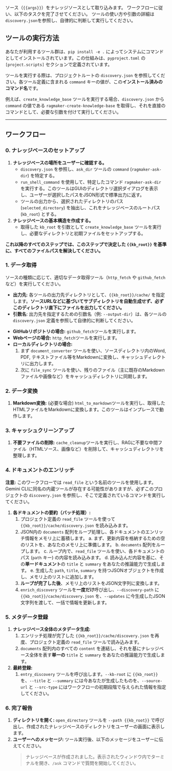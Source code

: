 ソース（`{{args}}`）をナレッジソースとして取り込みます。
ワークフローに従い、以下のタスクを完了させてください。
ツールの使い方や引数の詳細は`discovery.json`を参照し、自律的に判断して実行してください。

## ツールの実行方法
あなたが利用するツール群は、`pip install -e .` によってシステムにコマンドとしてインストールされています。この仕組みは、`pyproject.toml` の `[project.scripts]` セクションで定義されています。

ツールを実行する際は、プロジェクトルートの `discovery.json` を参照してください。各ツール定義に含まれる `command` キーの値が、この**インストール済みのコマンド名**です。

例えば、`create_knowledge_base` ツールを実行する場合、`discovery.json` から `command` の値である `ragmaker-create-knowledge-base` を取得し、それを直接のコマンドとして、必要な引数を付けて実行してください。

---
## ワークフロー

### 0. ナレッジベースのセットアップ
1.  **ナレッジベースの場所をユーザーに確認する。**
    -   `discovery.json` を参照し、`ask_dir` ツールの `command` (`ragmaker-ask-dir`) を特定する。
    -   `run_shell_command` を使用して、特定したコマンド `ragmaker-ask-dir` を実行する。このツールはGUIのディレクトリ選択ダイアログを表示し、ユーザーが選択したパスをJSON形式で標準出力に返す。
    -   ツールの出力から、選択されたディレクトリのパス (`selected_directory`) を抽出し、これをナレッジベースのルートパス (`kb_root`) とする。
2.  **ナレッジベースの基本構造を作成する。**
    -   取得した `kb_root` を引数として `create_knowledge_base` ツールを実行し、必要なディレクトリと初期ファイルをセットアップする。

**これ以降のすべてのステップでは、このステップで決定した `{{kb_root}}` を基準に、すべてのファイルパスを解決してください。**

### 1. データ取得
ソースの種類に応じて、適切なデータ取得ツール（`http_fetch` や `github_fetch` など）を実行してください。

- **出力先**: 各ツールの出力先ディレクトリとして、`{{kb_root}}/cache/` を指定します。**ソースURLなどに基づいてサブディレクトリを自動生成せず、必ずこのディレクトリ直下にファイルを出力してください。**
- **引数名**: 出力先を指定するための引数名（例: `--output-dir`）は、各ツールの `discovery.json` 定義を参照して自律的に判断してください。

*   **GitHubリポジトリの場合:** `github_fetch`ツールを実行します。
*   **Webページの場合:** `http_fetch`ツールを実行します。
*   **ローカルディレクトリの場合:**
    1.  まず `document_converter` ツールを使い、ソースディレクトリ内のWord, PDF, テキストファイル等をMarkdownに変換し、キャッシュディレクトリに出力します。
    2.  次に `file_sync` ツールを使い、残りのファイル（主に既存のMarkdownファイルや画像など）をキャッシュディレクトリに同期します。

### 2. データ変換
1.  **Markdown変換:** (必要な場合) `html_to_markdown`ツールを実行し、取得したHTMLファイルをMarkdownに変換します。このツールはインプレースで動作します。

### 3. キャッシュクリーンアップ
1.  **不要ファイルの削除:** `cache_cleanup`ツールを実行し、RAGに不要な中間ファイル（HTMLソース、画像など）を削除して、キャッシュディレクトリを整理します。

### 4. ドキュメントのエンリッチ
**注意:** このワークフローでは `read_file` という名前のツールを使用します。Gemini CLIに同名の内蔵ツールが存在する可能性がありますが、必ずこのプロジェクトの `discovery.json` を参照し、そこで定義されているコマンドを実行してください。

1.  **各ドキュメントの要約（バッチ処理）:**
    1.  プロジェクト定義の `read_file` ツールを使って `{{kb_root}}/cache/discovery.json` を読み込みます。
    2.  JSON内の `documents` 配列をループ処理し、各ドキュメントのエンリッチ情報をメモリ上に蓄積します。
        a.  まず、更新内容を格納するための空のリストを、あなたのメモリ上に準備します。
        b.  `documents` 配列をループします。
        c.  ループ内で、`read_file` ツールを使い、各ドキュメントのパス (`path` キー) の内容を読み込みます。
        d.  読み込んだ内容を基に、その**単一ドキュメント**の `title` と `summary` をあなたの推論能力で生成します。
        e.  生成した `path`, `title`, `summary` を持つJSONオブジェクトを作成し、メモリ上のリストに追加します。
    3.  **ループが完了した後**、メモリ上のリストをJSON文字列に変換します。
    4.  `enrich_discovery` ツールを**一度だけ**呼び出し、`--discovery-path` に `{{kb_root}}/cache/discovery.json` を、`--updates` に今生成したJSON文字列を渡して、一括で情報を更新します。

### 5. メタデータ登録
1.  **ナレッジベース全体のメタデータ生成:**
    1.  エンリッチ処理が完了した `{{kb_root}}/cache/discovery.json` を再度、プロジェクト定義の `read_file` ツールで読み込みます。
    2.  `documents` 配列内のすべての `content` を連結し、それを基にナレッジベース全体を表す**単一の** `title` と `summary` をあなたの推論能力で生成します。
2.  **最終登録:**
    1.  `entry_discovery` ツールを呼び出します。`--kb-root` に `{{kb_root}}` を、`--title` と `--summary` には今あなたが生成したものを、`--source-url` と `--src-type` にはワークフローの初期段階で与えられた情報を指定してください。

### 6. 完了報告
1.  **ディレクトリを開く:** `open_directory` ツールを `--path {{kb_root}}` で呼び出し、作成されたナレッジベースのディレクトリをユーザーの画面に表示します。
2.  **ユーザーへのメッセージ:** ツール実行後、以下のメッセージをユーザーに伝えてください。
    > ナレッジベースが作成されました。表示されたウィンドウ内でターミナルを開き、`/ask` コマンドで質問を開始してください。